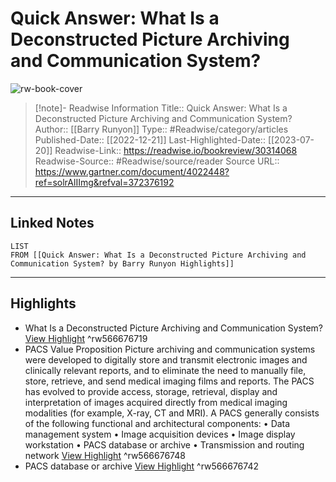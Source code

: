 # Quick Answer: What Is a Deconstructed Picture Archiving and Communication System?

![rw-book-cover](https://readwise-assets.s3.amazonaws.com/media/uploaded_book_covers/profile_174804/gartner-tile_NMSxd0V.jpg)
<br>
>[!note]- Readwise Information
>Title:: Quick Answer: What Is a Deconstructed Picture Archiving and Communication System?
>Author:: [[Barry Runyon]]
>Type:: #Readwise/category/articles
>Published-Date:: [[2022-12-21]]
>Last-Highlighted-Date:: [[2023-07-20]]
>Readwise-Link:: https://readwise.io/bookreview/30314068
>Readwise-Source:: #Readwise/source/reader
>Source URL:: https://www.gartner.com/document/4022448?ref=solrAlIImg&refval=372376192
--- 

## Linked Notes
```dataview
LIST
FROM [[Quick Answer: What Is a Deconstructed Picture Archiving and Communication System? by Barry Runyon Highlights]]
```

---

## Highlights
- What Is a Deconstructed Picture Archiving and Communication System? [View Highlight](https://readwise.io/open/566676719) ^rw566676719
- PACS Value Proposition
  Picture archiving and communication systems were developed to digitally store and transmit electronic images and clinically relevant reports, and to eliminate the need to manually file, store, retrieve, and send medical imaging films and reports. The PACS has evolved to provide access, storage, retrieval, display and interpretation of images acquired directly from medical imaging modalities (for example, X-ray, CT and MRI).
  A PACS generally consists of the following functional and architectural components:
  • Data management system
  • Image acquisition devices
  • Image display workstation
  • PACS database or archive
  • Transmission and routing network [View Highlight](https://readwise.io/open/566676748) ^rw566676748
- PACS database or archive [View Highlight](https://readwise.io/open/566676742) ^rw566676742
